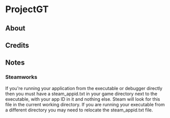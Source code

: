 # ProjectGT

## About

## Credits

## Notes

### Steamworks

If you're running your application from the executable or debugger directly then you must have a steam_appid.txt in your game directory next to the executable, with your app ID in it and nothing else. Steam will look for this file in the current working directory. If you are running your executable from a different directory you may need to relocate the steam_appid.txt file.
